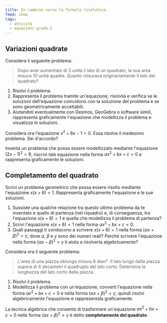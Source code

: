 ```yaml
---
title: In cammino verso la formula risolutiva
feed: show
tags:
  - attività
  - equazioni-grado-2
---
```

## Variazioni quadrate

Considera il seguente problema:

> Dopo aver aumentato di 3 unità il lato di un quadrato, la sua area misura 10 unità quadre. Quanto misurava originariamente il lato del quadrato?

1. Risolvi il problema.
2. Rappresenta il problema tramite un'equazione, risolvila e verifica se le soluzioni dell'equazione coincidono con la soluzione del problema e se sono geometricamente accettabili.
3. Aiutandoti eventualmente con Desmos, GeoGebra o software simili, rappresenta graficamente l'equazione che modellizza il problema e visualizza le soluzioni.

Considera ora l'equazione $x^2 + 6x - 1 = 0$. Essa risolve il medesimo problema. Sei d'accordo?

Inventa un problema che possa essere modellizzato mediante l'equazione $(2x - 1)^2 = 9$, riscrivi tale equazione nella forma $ax^2 + bx + c = 0$ e rappresenta graficamente le soluzioni.

## Completamento del quadrato

Scrivi un problema geometrico che possa essere risolto mediante l'equazione $x(x + 6) = 1$. Rappresenta graficamente l'equazione e le sue soluzioni.

1. Sussiste una qualche relazione tra questo ultimo problema da te inventato e quello di partenza (nel riquadro) e, di conseguenza, tra l'equazione $x(x + 6) = 1$ e quella che modellizza il problema di partenza?
2. Scrivi l'equazione $x(x + 6) = 1$ nella forma $ax^2 + bx + c = 0$.
3. Quali passaggi ti conducono a scrivere $x(x + 6) = 1$ nella forma $(\alpha x + \beta)^2 = \gamma$, dove $\alpha$, $\beta$ e $\gamma$ sono dei numeri reali? Perché scrivere l'equazione nella forma $(\alpha x - \beta)^2 = \gamma$ ti aiuta a risolverla algebricamente?

Considera ora il seguente problema:

> L'area di una piazza oblunga misura 8 dam². Il lato lungo della piazza supera di 4 decametri il quadruplo del lato corto. Determina la lunghezza del lato corto della piazza.

1. Risolvi il problema.
2. Modellizza il problema con un'equazione, converti l'equazione nella forma $ax^2 + bx + c = 0$ e nella forma $(\alpha x + \beta)^2 = \gamma$, quindi risolvi algebricamente l'equazione e rappresentala graficamente.

La tecnica algebrica che consente di trasformare un'equazione $ax^2 + bx + c = 0$ nella forma $(\alpha x + \beta)^2 = \gamma$ è detto **completamente del quadrato**.